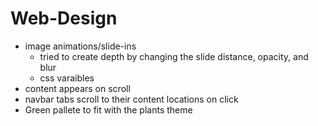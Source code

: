 # Web-Design

- image animations/slide-ins
  - tried to create depth by changing the slide distance, opacity, and blur
  - css varaibles
- content appears on scroll
- navbar tabs scroll to their content locations on click 
- Green pallete to fit with the plants theme
